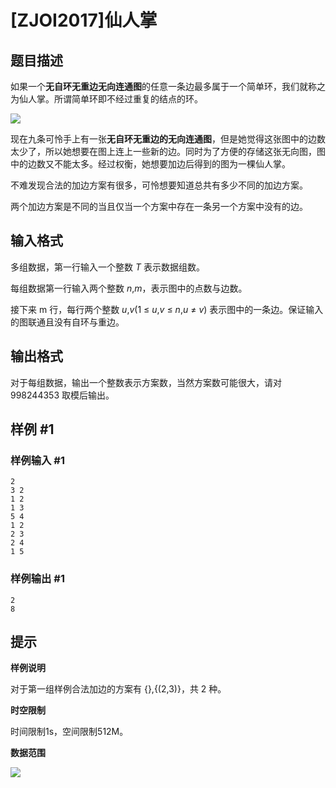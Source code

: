 # [ZJOI2017]仙人掌

## 题目描述

如果一个**无自环无重边无向连通图**的任意一条边最多属于一个简单环，我们就称之为仙人掌。所谓简单环即不经过重复的结点的环。

 ![](https://cdn.luogu.com.cn/upload/pic/4742.png) 

现在九条可怜手上有一张**无自环无重边的无向连通图**，但是她觉得这张图中的边数太少了，所以她想要在图上连上一些新的边。同时为了方便的存储这张无向图，图中的边数又不能太多。经过权衡，她想要加边后得到的图为一棵仙人掌。

不难发现合法的加边方案有很多，可怜想要知道总共有多少不同的加边方案。

两个加边方案是不同的当且仅当一个方案中存在一条另一个方案中没有的边。


## 输入格式

多组数据，第一行输入一个整数 $T$ 表示数据组数。

每组数据第一行输入两个整数 $n$,$m$，表示图中的点数与边数。

接下来 m 行，每行两个整数 $u$,$v$(1 ≤ $u$,$v$ ≤ $n$,$u$ ≠ $v$) 表示图中的一条边。保证输入的图联通且没有自环与重边。


## 输出格式

对于每组数据，输出一个整数表示方案数，当然方案数可能很大，请对 998244353 取模后输出。


## 样例 #1

### 样例输入 #1
```
2
3 2
1 2
1 3
5 4
1 2
2 3
2 4
1 5
```

### 样例输出 #1

```
2
8
```

## 提示

**样例说明**

对于第一组样例合法加边的方案有 {},{(2,3)}，共 2 种。

**时空限制**

时间限制1s，空间限制512M。

**数据范围**

![](https://cdn.luogu.com.cn/upload/pic/4743.png)

